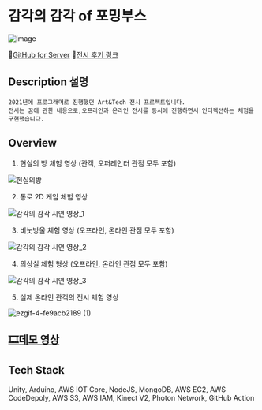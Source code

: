 # 감각의 감각 of 포밍부스
![image](https://github.com/sleesm/formingbooth_server/assets/60386794/905b44d1-80d4-46a1-a7ed-f2683c9e13db)

👀[GitHub for Server](https://github.com/sleesm/formingbooth_server) 🎫[전시 후기 링크](https://blog.naver.com/mcstkorea/222657513913)

## Description 설명
```
2021년에 프로그래머로 진행했던 Art&Tech 전시 프로젝트입니다.
전시는 꿈에 관한 내용으로,오프라인과 온라인 전시를 동시에 진행하면서 인터렉션하는 체험을 구현했습니다.
```

## Overview 
1. 현실의 방 체험 영상 (관객, 오퍼레인터 관점 모두 포함)

![현실의방](https://github.com/sleesm/FormingBoothForServer/assets/60386794/4bd829b7-719c-4981-936c-5d92fb0907ad)

2. 통로 2D 게임 체험 영상

![감각의 감각 시연 영상_1](https://github.com/sleesm/FormingBoothForServer/assets/60386794/d9f10113-460f-4d97-a46c-d55e8e0c988b)

3. 비눗방울 체험 영상 (오프라인, 온라인 관점 모두 포함)

![감각의 감각 시연 영상_2](https://github.com/sleesm/FormingBoothForServer/assets/60386794/2e81b60c-8d78-44ce-8275-332496a71434)

4. 의상실 체험 형상 (오프라인, 온라인 관점 모두 포함)

![감각의 감각 시연 영상_3](https://github.com/sleesm/FormingBoothForServer/assets/60386794/18c7402d-e817-4a25-b612-f134dda2ef42)

5. 실제 온라인 관객의 전시 체험 영상

![ezgif-4-fe9acb2189 (1)](https://github.com/sleesm/FormingBoothForServer/assets/60386794/6ea76314-8bf4-4929-b8d1-7ebd090c07cd)


## [🎞데모 영상](https://file.notion.so/f/s/7c57d6cb-0bd1-45a9-ba8b-5efe0ed24e31/%EA%B0%90%EA%B0%81%EC%9D%98_%EA%B0%90%EA%B0%81_%EC%8B%9C%EC%97%B0_%EC%98%81%EC%83%81.mp4?id=24e9eb84-7c8e-428f-9c1b-1063c8e4c381&table=block&spaceId=f833c68d-6d0d-4322-a6fd-0beb1962db26&expirationTimestamp=1692712800000&signature=WQV76HgAnaHAveYlFTJllLYbRCXY4eQ59lTMXKHnXgo&downloadName=%EA%B0%90%EA%B0%81%EC%9D%98+%EA%B0%90%EA%B0%81+%EC%8B%9C%EC%97%B0+%EC%98%81%EC%83%81.mp4)

## Tech Stack
Unity, Arduino, AWS IOT Core, NodeJS, MongoDB, AWS EC2, AWS CodeDepoly, AWS S3, AWS IAM, Kinect V2, Photon Network, GitHub Action

